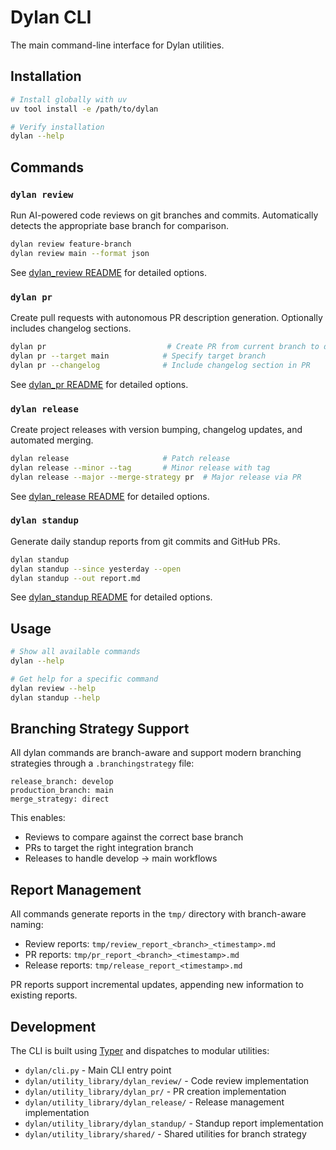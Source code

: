 # Dylan CLI

The main command-line interface for Dylan utilities.

## Installation

```bash
# Install globally with uv
uv tool install -e /path/to/dylan

# Verify installation
dylan --help
```

## Commands

### `dylan review`

Run AI-powered code reviews on git branches and commits. Automatically detects the appropriate base branch for comparison.

```bash
dylan review feature-branch
dylan review main --format json
```

See [dylan_review README](utility_library/dylan_review/README.md) for detailed options.

### `dylan pr`

Create pull requests with autonomous PR description generation. Optionally includes changelog sections.

```bash
dylan pr                           # Create PR from current branch to develop
dylan pr --target main            # Specify target branch
dylan pr --changelog              # Include changelog section in PR
```

See [dylan_pr README](utility_library/dylan_pr/README.md) for detailed options.

### `dylan release`

Create project releases with version bumping, changelog updates, and automated merging.

```bash
dylan release                     # Patch release
dylan release --minor --tag       # Minor release with tag
dylan release --major --merge-strategy pr  # Major release via PR
```

See [dylan_release README](utility_library/dylan_release/README.md) for detailed options.

### `dylan standup`

Generate daily standup reports from git commits and GitHub PRs.

```bash
dylan standup
dylan standup --since yesterday --open
dylan standup --out report.md
```

See [dylan_standup README](utility_library/dylan_standup/README.md) for detailed options.

## Usage

```bash
# Show all available commands
dylan --help

# Get help for a specific command
dylan review --help
dylan standup --help
```

## Branching Strategy Support

All dylan commands are branch-aware and support modern branching strategies through a `.branchingstrategy` file:

```
release_branch: develop
production_branch: main
merge_strategy: direct
```

This enables:
- Reviews to compare against the correct base branch
- PRs to target the right integration branch
- Releases to handle develop → main workflows

## Report Management

All commands generate reports in the `tmp/` directory with branch-aware naming:
- Review reports: `tmp/review_report_<branch>_<timestamp>.md`
- PR reports: `tmp/pr_report_<branch>_<timestamp>.md`
- Release reports: `tmp/release_report_<timestamp>.md`

PR reports support incremental updates, appending new information to existing reports.

## Development

The CLI is built using [Typer](https://typer.tiangolo.com/) and dispatches to modular utilities:

- `dylan/cli.py` - Main CLI entry point
- `dylan/utility_library/dylan_review/` - Code review implementation
- `dylan/utility_library/dylan_pr/` - PR creation implementation
- `dylan/utility_library/dylan_release/` - Release management implementation
- `dylan/utility_library/dylan_standup/` - Standup report implementation
- `dylan/utility_library/shared/` - Shared utilities for branch strategy
